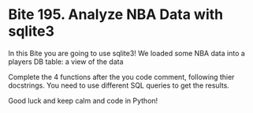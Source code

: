 # Bite 195. Analyze NBA Data with sqlite3

In this Bite you are going to use sqlite3! We loaded some NBA data into a players DB table: a view of the data

Complete the 4 functions after the you code comment, following thier docstrings. You need to use different SQL queries to get the results.

Good luck and keep calm and code in Python!
